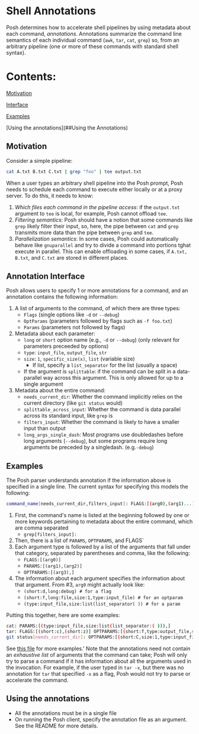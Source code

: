 # Shell Annotations
Posh determines how to accelerate shell pipelines by using metadata about each
command, _annotations_.
Annotations summarize the command line semantics of each
individual command (`awk`, `tar`, `cat`, `grep`) so, from an arbitrary
pipeline (one or more of these commands with standard shell syntax).

# Contents:
[Motivation](##Motivation)

[Interface](##Interface)

[Examples](##Examples)

[Using the annotations](##Using the Annotations)

## Motivation
Consider a simple pipeline:
```bash
cat A.txt B.txt C.txt | grep "foo" | tee output.txt
```
When a user types an arbitrary shell pipeline into the Posh prompt, Posh needs
to schedule each command to execute either locally or at a proxy server. To do
this, it needs to know:
1. *Which files each command in the pipeline access*: if the `output.txt` argument
   to `tee` is local, for example, Posh cannot offload `tee`.
2. *Filtering semantics*: Posh should have a notion that some
   commands like `grep` likely filter their input, so, here, the pipe between
   `cat` and `grep` transmits more data than the pipe between `grep` and `tee`.
3. *Parallelization semantics*: In some cases, Posh could automatically behave
   like `gnuparallel` and try to divide a command into portions tghat execute in
   parallel. This can enable offloading in some cases, if `A.txt, B.txt`, and
   `C.txt` are stored in different places.

## Annotation Interface
Posh allows users to specify 1 or more annotations for a command, and an
annotation contains the following information:
1. A list of arguments to the command, of which there are three types:
    - `Flags` (single options like `-d` or `--debug`)
    - `OptParams` (parameters followed by flags such as `-f foo.txt`)
    - `Params` (parameters not followed by flags)
2. Metadata about each parameter:
    - `long` or `short` option name (e.g., `-d` or `--debug`) (only relevant for
      parameters preceeded by options)
    - `type`: `input_file`, `output_file`, `str`
    - `size`: `1`, `specific_size(x)`, `list` (variable size)
        - If list, specify a `list_separator` for the list (usually a space)
    - If the argument is `splittable`: if the command can be split in a
      data-parallel way across this argument. This is only allowed for up to a
      single argument
3. Metadata about the entire command:
    - `needs_current_dir`: Whether the command implicitly relies on the current
      directory (like `git status` would)
    - `splittable_across_input`: Whether the command is data parallel across its
      standard input, like `grep` is
    - `filters_input`: Whether the command is likely to have a smaller input
      than output
    - `long_args_single_dash`: Most programs use doubledashes before long arguments (`--debug`), but some programs require long arguments be preceded by a singledash. (e.g.`-debug`)

## Examples
The Posh parser understands annotation if the information above is
specified in a single line.
The current syntax for specifying this models the following:
```bash
command_name[needs_current_dir,filters_input]: FLAGS:[(arg0),(arg1)...] OPTPARAMS:[(),()...] PARAMS:[()...]
```
1. First, the command's name is listed at the beginning followed by one or more
   keywords pertaining to metadata about the entire command, which are comma
   separated
    - `grep[filters_input]:`
2. Then, there is a list of `PARAMS`, `OPTPARAMS`, and FLAGS`
3. Each argument type is followed by a list of the arguments that fall under
   that category, separated by parentheses and comma, like the following:
    - `FLAGS:[(arg0)]`
    - `PARAMS:[(arg1),(arg2)]`
    - `OPTPARAMS:[(arg3),]`
4. The information about each argument specifies the information about that
   argument. From #3, `arg0` might actually look like:
    - `(short:d,long:debug) # for a flag`
    - `(short:f,long:file,size:1,type:input_file) # for an optparam`
    - `(type:input_file,size:list(list_separator( )) # for a param`


Putting this together, here are some examples:
```bash
cat: PARAMS:[(type:input_file,size:list(list_separator:( ))),]
tar: FLAGS:[(short:c),(short:z)] OPTPARAMS:[(short:f,type:output_file,size:1)] PARAMS:[(type:input_file,size:list(list_separator:( )))]
git status[needs_current_dir]: OPTPARAMS:[(short:C,size:1,type:input_file)]
```
See [this file](config/eval_annotations.txt) for more examples.'
Note that the annotations need not contain an *exhaustive list* of arguments
that the command can take; Posh will only try to parse a command if it has
information about all the arguments used in the invocation.
For example, if the user typed in `tar -x`, but there was no annotation for
`tar` that specified `-x` as a flag, Posh would not try to parse or accelerate
the command.

## Using the annotations
- All the annotations must be in a single file
- On running the Posh client, specify the annotation file as an argument. See
  the README for more details.


